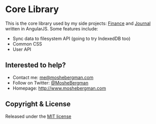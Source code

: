# Core Library

This is the core library used by my side projects: [Finance](https://github.com/mb-dev/finance-ng) and [Journal](https://github.com/mb-dev/journal-ng) written in AngularJS. Some features include:
* Sync data to filesystem API (going to try IndexedDB too)
* Common CSS
* User API

## Interested to help?
* Contact me: [me@moshebergman.com](mailto:me@moshebergman.com)
* Follow on Twitter: [@MosheBergman](https://twitter.com/MosheBergman)
* Homepage: http://www.moshebergman.com

## Copyright & License

Released under the [MIT license](LICENSE)
